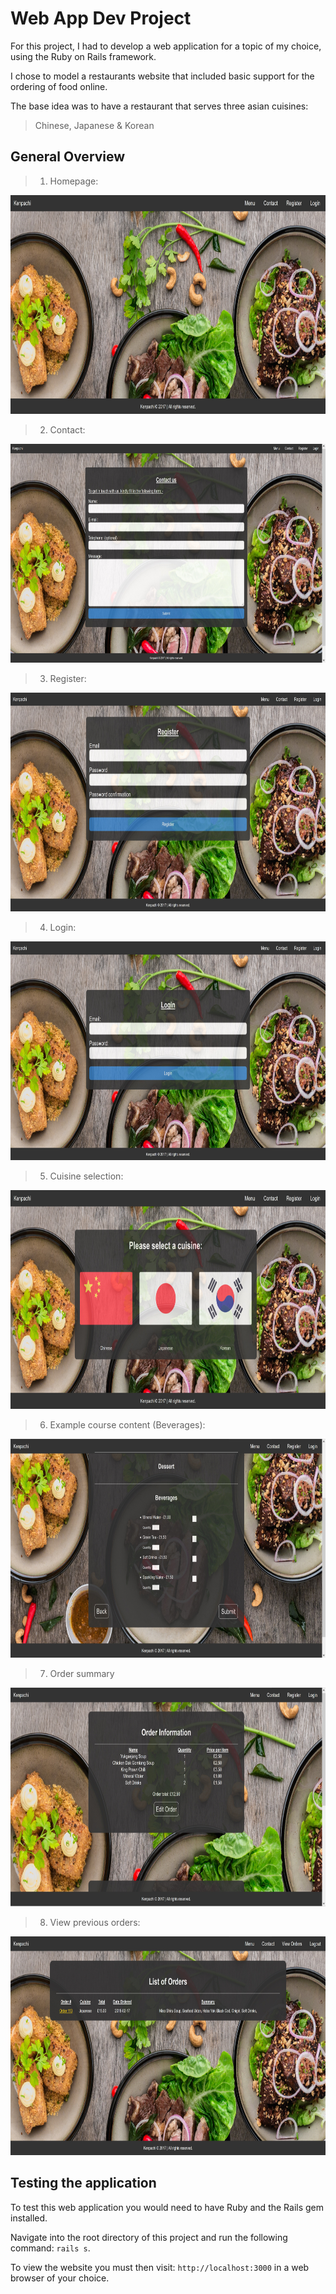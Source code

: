 # Web App Dev Project

For this project, I had to develop a web application for a topic of my choice, using the Ruby on Rails framework.

I chose to model a restaurants website that included basic support for the ordering of food online.

The base idea was to have a restaurant that serves three asian cuisines: 
> Chinese, Japanese & Korean

## General Overview
  
> 1. Homepage:
<img src="screenshots/homepage.jpg" width="700" height="350" />

> 2. Contact:
<img src="screenshots/contactpage.jpg" width="700" height="350" />  

> 3. Register:
<img src="screenshots/registerpage.jpg" width="700" height="350" />

> 4. Login:
<img src="screenshots/loginpage.jpg" width="700" height="350" />

> 5. Cuisine selection:
<img src="screenshots/cuisine_selection.jpg" width="700" height="350" />

> 6. Example course content (Beverages):
<img src="screenshots/example_meal_type.jpg" width="700" height="350" />

> 7. Order summary
<img src="screenshots/order_summary.jpg" width="700" height="350" />

> 8. View previous orders:
<img src="screenshots/view_orders.jpg" width="700" height="350" />


## Testing the application

To test this web application you would need to have Ruby and the Rails gem installed.

Navigate into the root directory of this project and run the following command: `rails s`.

To view the website you must then visit: `http://localhost:3000` in a web browser of your choice.

